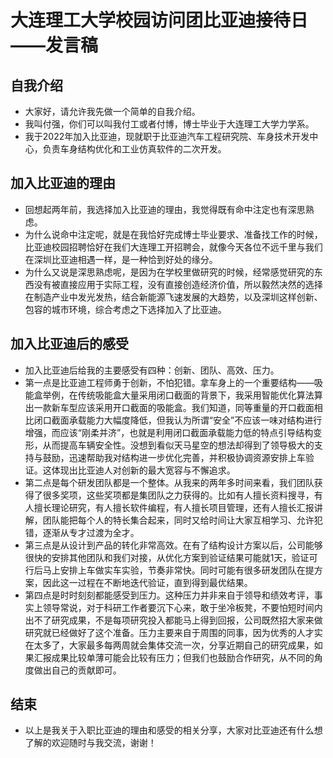 # 大连理工大学校园访问团比亚迪接待日——发言稿

## 自我介绍
- 大家好，请允许我先做一个简单的自我介绍。
- 我叫付强，你们可以叫我付工或者付博，博士毕业于大连理工大学力学系。
- 我于2022年加入比亚迪，现就职于比亚迪汽车工程研究院、车身技术开发中心，负责车身结构优化和工业仿真软件的二次开发。

## 加入比亚迪的理由
- 回想起两年前，我选择加入比亚迪的理由，我觉得既有命中注定也有深思熟虑。
- 为什么说命中注定呢，就是在我恰好完成博士毕业要求、准备找工作的时候，比亚迪校园招聘恰好在我们大连理工开招聘会，就像今天各位不远千里与我们在深圳比亚迪相遇一样，是一种恰到好处的缘分。
- 为什么又说是深思熟虑呢，是因为在学校里做研究的时候，经常感觉研究的东西没有被直接应用于实际工程，没有直接创造经济价值，所以毅然决然的选择在制造产业中发光发热，结合新能源飞速发展的大趋势，以及深圳这样创新、包容的城市环境，综合考虑之下选择加入了比亚迪。

## 加入比亚迪后的感受
- 加入比亚迪后给我的主要感受有四种：创新、团队、高效、压力。
- 第一点是比亚迪工程师勇于创新，不怕犯错。拿车身上的一个重要结构——吸能盒举例，在传统吸能盒大量采用闭口截面的背景下，我采用智能优化算法算出一款新车型应该采用开口截面的吸能盒。我们知道，同等重量的开口截面相比闭口截面承载能力大幅度降低，但我认为所谓“安全”不应该一味对结构进行增强，而应该“刚柔并济”，也就是利用闭口截面承载能力低的特点引导结构变形，从而提高车辆安全性。没想到看似天马星空的想法却得到了领导极大的支持与鼓励，迅速帮助我对结构进一步优化完善，并积极协调资源安排上车验证。这体现出比亚迪人对创新的最大宽容与不懈追求。
- 第二点是每个研发团队都是一个整体。从我来的两年多时间来看，我们团队获得了很多奖项，这些奖项都是集团队之力获得的。比如有人擅长资料搜寻，有人擅长理论研究，有人擅长软件编程，有人擅长项目管理，还有人擅长汇报讲解，团队能把每个人的特长集合起来，同时又给时间让大家互相学习、允许犯错，逐渐从专才过渡为全才。
- 第三点是从设计到产品的转化非常高效。在有了结构设计方案以后，公司能够很快的安排其他团队和我们对接，从优化方案到验证结果可能就1天，验证可行后马上安排上车做实车实验，节奏非常快。同时可能有很多研发团队在提方案，因此这一过程在不断地迭代验证，直到得到最优结果。
- 第四点是时时刻刻都能感受到压力。这种压力并非来自于领导和绩效考评，事实上领导常说，对于科研工作者要沉下心来，敢于坐冷板凳，不要怕短时间内出不了研究成果，不是每项研究投入都能马上得到回报，公司既然招大家来做研究就已经做好了这个准备。压力主要来自于周围的同事，因为优秀的人才实在太多了，大家最多每两周就会集体交流一次，分享近期自己的研究成果，如果汇报成果比较单薄可能会比较有压力；但我们也鼓励合作研究，从不同的角度做出自己的贡献即可。

## 结束
- 以上是我关于入职比亚迪的理由和感受的相关分享，大家对比亚迪还有什么想了解的欢迎随时与我交流，谢谢！
